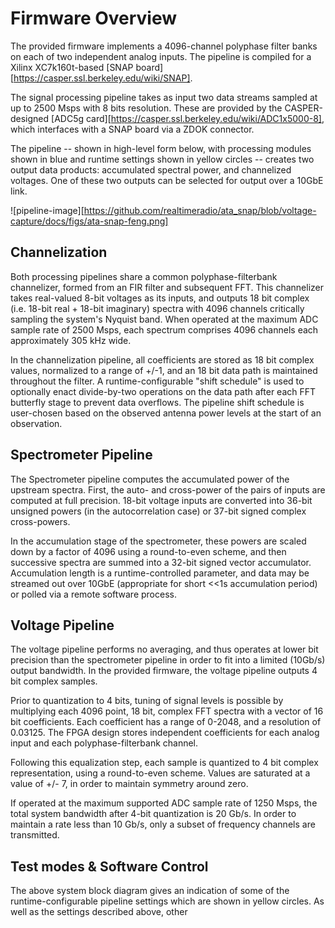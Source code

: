 # Firmware Overview

The provided firmware implements a 4096-channel polyphase filter banks on each of two independent analog inputs. The pipeline is compiled for a Xilinx XC7k160t-based [SNAP board][https://casper.ssl.berkeley.edu/wiki/SNAP].

The signal processing pipeline takes as input two data streams sampled at up to 2500 Msps with 8 bits resolution. These are provided by the CASPER-designed [ADC5g card][https://casper.ssl.berkeley.edu/wiki/ADC1x5000-8], which interfaces with a SNAP board via a ZDOK connector.

The pipeline -- shown in high-level form below, with processing modules shown in blue and runtime settings shown in yellow circles -- creates two output data products: accumulated spectral power, and channelized voltages. One of these two outputs can be selected for output over a 10GbE link.

![pipeline-image][https://github.com/realtimeradio/ata_snap/blob/voltage-capture/docs/figs/ata-snap-feng.png]

## Channelization
Both processing pipelines share a common polyphase-filterbank channelizer, formed from an FIR filter and subsequent FFT. This channelizer takes real-valued 8-bit voltages as its inputs, and outputs 18 bit complex (i.e. 18-bit real + 18-bit imaginary) spectra with 4096 channels critically sampling the system's Nyquist band. When operated at the maximum ADC sample rate of 2500 Msps, each spectrum comprises 4096 channels each approximately 305 kHz wide.

In the channelization pipeline, all coefficients are stored as 18 bit complex values, normalized to a range of +/-1, and an 18 bit data path is maintained throughout the filter.
A runtime-configurable "shift schedule" is used to optionally enact divide-by-two operations on the data path after each FFT butterfly stage to prevent data overflows. The pipeline shift schedule is user-chosen based on the observed antenna power levels at the start of an observation.

## Spectrometer Pipeline
The Spectrometer pipeline computes the accumulated power of the upstream spectra. First, the auto- and cross-power of the pairs of inputs are computed at full precision. 18-bit voltage inputs are converted into 36-bit unsigned powers (in the autocorrelation case) or 37-bit signed complex cross-powers.

In the accumulation stage of the spectrometer, these powers are scaled down by a factor of 4096 using a round-to-even scheme, and then successive spectra are summed into a 32-bit signed vector accumulator.\
Accumulation length is a runtime-controlled parameter, and data may be streamed out over 10GbE (appropriate for short <<1s accumulation period) or polled via a remote software process.


## Voltage Pipeline

The voltage pipeline performs no averaging, and thus operates at lower bit precision than the spectrometer pipeline in order to fit into a limited (10Gb/s) output bandwidth. In the provided firmware, the voltage pipeline outputs 4 bit complex samples.

Prior to quantization to 4 bits, tuning of signal levels is possible by multiplying each 4096 point, 18 bit, complex FFT spectra with a vector of 16 bit coefficients. Each coefficient has a range of 0-2048, and a resolution of 0.03125. The FPGA design stores independent coefficients for each analog input and each polyphase-filterbank channel.

Following this equalization step, each sample is quantized to 4 bit complex representation, using a round-to-even scheme. Values are saturated at a value of +/- 7, in order to maintain symmetry around zero.

If operated at the maximum supported ADC sample rate of 1250 Msps, the total system bandwidth after 4-bit quantization is 20 Gb/s. In order to maintain a rate less than 10 Gb/s, only a subset of frequency channels are transmitted.


## Test modes & Software Control

The above system block diagram gives an indication of some of the runtime-configurable pipeline settings which are shown in yellow circles. As well as the settings described above, other 
